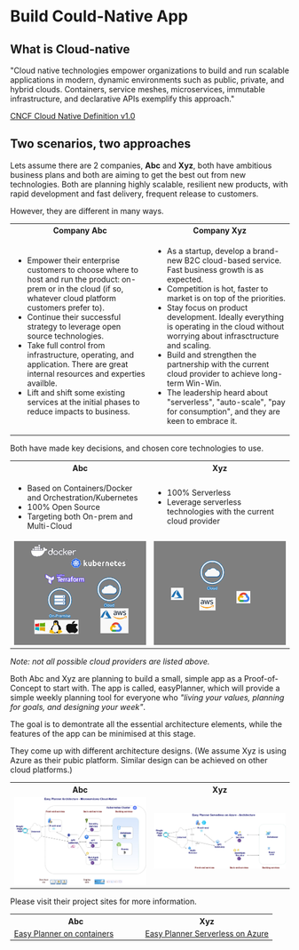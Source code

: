 # Build Could-Native App

## What is Cloud-native

"Cloud native technologies empower organizations to build and run scalable applications in modern, dynamic environments such as public, private, and hybrid clouds. Containers, service meshes, microservices, immutable infrastructure, and declarative          APIs exemplify this approach."

[CNCF Cloud Native Definition v1.0](https://github.com/cncf/toc/blob/master/DEFINITION.md)

## Two scenarios, two approaches

Lets assume there are 2 companies, **Abc** and **Xyz**, both have ambitious business plans and both are aiming to get the best out from new technologies. Both are planning highly scalable, resilient new products, with rapid development and fast delivery, frequent release to customers.

However, they are different in many ways.

<table style="width:100%">
  <tbody>
    <tr>
      <th style="width:50%">Company Abc</th>
      <th style="width:50%">Company Xyz</th>
    </tr>
    <tr>
      <td>
        <ul>
          <li>Empower their enterprise customers to choose where to host and run the product: on-prem or in the cloud (if so, whatever cloud platform customers prefer to). </li>
          <li>Continue their successful strategy to leverage open source technologies.</li>
          <li>Take full control from infrastructure, operating, and application. There are great internal resources and experties availble.</li>
          <li>Lift and shift some existing services at the initial phases to reduce impacts to business.</li>
        </ul>
      </td>
        <td>
        <ul>
          <li>As a startup, develop a brand-new B2C cloud-based service. Fast business growth is as expected.</li>
          <li>Competition is hot, faster to market is on top of the priorities. </li>
          <li>Stay focus on product development. Ideally everything is operating in the cloud without worrying about infrasctructure and scaling.</li>
          <li>Build and strengthen the partnership with the current cloud provider to achieve long-term Win-Win. </li>
          <li>The leadership heard about "serverless", "auto-scale", "pay for consumption", and they are keen to embrace it.</li>
        </ul>
      </td>
    </tr>
  </tbody>
</table>

Both have made key decisions, and chosen core technologies to use.
<table style="width:100%">
  <tbody>
    <tr>
      <th style="width:50%">Abc</th>
      <th style="width:50%">Xyz</th>
    </tr>
    <tr>
      <td>
        <ul>
          <li>Based on Containers/Docker and Orchestration/Kubernetes</li>
          <li>100% Open Source</li>
          <li>Targeting both On-prem and Multi-Cloud</li>
        </ul>
      </td>
        <td>
        <ul>
          <li>100% Serverless</li>
          <li>Leverage serverless technologies with the current cloud provider </li>
        </ul>
      </td>
    </tr>
    <tr>
      <td>
         <img alt="Docker, Kubernetes, Terraform..." src="images\open-source.png">
      </td>
        <td>
         <img alt="Serverless..." src="images\serverless.png">
      </td>
    </tr>
  </tbody>
</table>

*Note: not all possible cloud providers are listed above.*

Both Abc and Xyz are planning to build a small, simple app as a Proof-of-Concept to start with. The app is called, easyPlanner, which will provide a simple weekly planning tool for everyone who *"living your values, planning for goals, and designing your week"*. 

The goal is to demontrate all the essential architecture elements, while the features of the app can be minimised at this stage.

They come up with different architecture designs. 
(We assume Xyz is using Azure as their pubic platform. Similar design can be achieved on other cloud platforms.) 
<table style="width:100%">
  <tbody>
    <tr>
      <th style="width:50%">Abc</th>
      <th style="width:50%">Xyz</th>
    </tr>
    <tr>
      <td>
         <img alt="Overall architecture" src="images\Easy-Planner-Microservices-Architecture.png">
      </td>
        <td>
         <img alt="Overall architecture" src="images\easy-planner-serverless-on-azure-architecture.png">
      </td>
    </tr>
  </tbody>
</table>

Please visit their project sites for more information. 
<table style="width:100%">
  <tbody>
    <tr>
      <th style="width:50%">Abc</th>
      <th style="width:50%">Xyz</th>
    </tr>
    <tr>
      <td>
        <a href="http://www.buildcloud-nativeapp.co.uk/easyPlanner/">Easy Planner on containers</a>
      </td>
        <td>
        <a href="http://www.buildcloud-nativeapp.co.uk/easyPlannerServerlessOnAzure/">Easy Planner Serverless on Azure</a>
      </td>
    </tr>
  </tbody>
</table>